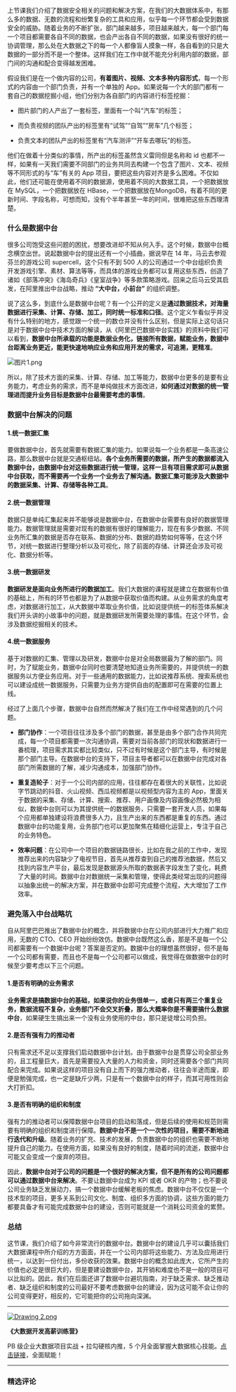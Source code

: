 <p data-nodeid="633" class="">上节课我们介绍了数据安全相关的问题和解决方案，在我们的大数据体系中，有那么多的数据、无数的流程和纷繁复杂的工具和应用，似乎每一个环节都会受到数据安全的威胁。随着业务的不断扩张，部门越来越多，项目越来越大，每一个部门每一个项目都需要各自不同的数据，也会产出各自不同的数据，如果没有很好的统一协调管理，那么处在大数据之下的每一个人都像盲人摸象一样，各自看到的只是大数据的一部分而不是一个整体。这样我们在工作中就不能充分利用内部的数据，部门间的沟通和配合变得越发困难。</p>
<p data-nodeid="634">假设我们是在一个做内容的公司，<strong data-nodeid="686">有着图片、视频、文本多种内容形式</strong>，每一个形式的内容由一个部门负责，并有一个单独的 App。如果说每一个大的部门都有一套自己的数据挖掘小组，他们分别为各自部门的内容进行标签挖掘：</p>
<ul data-nodeid="635">
<li data-nodeid="636">
<p data-nodeid="637">图片部门的人产出了一套标签，里面有一个叫“汽车”的标签；</p>
</li>
<li data-nodeid="638">
<p data-nodeid="639">而负责视频的团队产出的标签里有“试驾”“自驾”“房车”几个标签；</p>
</li>
<li data-nodeid="640">
<p data-nodeid="641">负责文本的团队产出的标签里有“汽车测评”“开车去哪玩”的标签。</p>
</li>
</ul>
<p data-nodeid="642">他们在做着十分类似的事情，所产出的标签虽然含义雷同但是名称和 id 也都不一样，如果有一天我们需要不同部门的业务共同去构建一个包含了图片、文本、视频等不同形式的与“车”有关的 App 项目，要把这些内容对齐是多么困难。不仅如此，他们还可能在使用着不同的数据源，使用着不同的大数据工具，一个把数据放在 MySQL，一个把数据放在 HBase，一个把数据放在MongoDB，有着不同的更新时间、字段名称，可想而知，没有个半年甚至一年的时间，很难把这些东西理清楚。</p>
<h3 data-nodeid="643">什么是数据中台</h3>
<p data-nodeid="644">很多公司饱受这些问题的困扰，想要改进却不知从何入手。这个时候，数据中台概念横空出世。说起数据中台的提出还有一个小插曲，据说早在 14 年，马云去参观芬兰的游戏公司 supercell，这个只有不到 500 人的公司通过一个中台组织负责开发游戏引擎、素材、算法等等，而具体的游戏业务都可以复用这些东西，创造了诸如《部落冲突》《海岛奇兵》《皇室战争》等多款策略游戏。回来之后马云受其启发，在阿里推出中台战略，推动 <strong data-nodeid="697">“大中台，小前台”</strong> 的组织调整。</p>
<p data-nodeid="645">说了这么多，到底什么是数据中台呢？有一个公开的定义是<strong data-nodeid="707">通过数据技术，对海量数据进行采集、计算、存储、加工，同时统一标准和口径</strong>。这个定义乍看似乎并没有什么特别的地方，感觉跟一个统一的数仓并没有什么区别，但是实际上这句话只是对于数据中台中技术方面的解读，从《阿里巴巴数据中台实践》的资料中我们可以看到，<strong data-nodeid="708">数据中台所承载的功能是数据业务化，链接所有数据，赋能业务，数据中台距离业务更近，能更快速地响应业务和应用开发的需求，可追溯，更精准</strong>。</p>
<p data-nodeid="791" class="te-preview-highlight"><img src="https://s0.lgstatic.com/i/image6/M00/37/49/CioPOWB2mMaAN3P_ABJNGsu27_o036.png" alt="图片1.png" data-nodeid="794"></p>

<p data-nodeid="647">所以，除了技术方面的采集、计算、存储、加工等能力，数据中台更多的是要有业务能力，考虑业务的需求，而不是单纯做技术方面改进，<strong data-nodeid="717">如何通过对数据的统一管理进而提升业务目标是数据中台最需要考虑的事情</strong>。</p>
<h3 data-nodeid="648">数据中台解决的问题</h3>
<h4 data-nodeid="649">1.统一数据汇集</h4>
<p data-nodeid="650">要做数据中台，首先就需要有数据汇集的能力。如果说每一个业务都是一条高速公路，那么数据中台就是交通枢纽站。<strong data-nodeid="725">各个业务所需要的数据，所产生的数据都流入数据中台，由数据中台对这些数据进行统一管理，这样一旦有项目需求即可从数据中台获取，而不需要再一个业务一个业务去了解沟通。数据汇集可能涉及大数据中的数据采集、计算、存储等各种工具</strong>。</p>
<h4 data-nodeid="651">2.统一数据管理</h4>
<p data-nodeid="652">数据只是单纯汇集起来并不能够说是数据中台，在数据中台需要有良好的数据管理能力。数据管理就是需要对现有的数据有很好的理解能力，现在有多少数据、不同业务所汇集的数据是否存在联系、数据的分布、数据的趋势如何等等，在这个环节，对统一数据进行整理分析以及可视化，除了前面的存储、计算还会涉及可视化、数据分析等。</p>
<h4 data-nodeid="653">3.统一数据研发</h4>
<p data-nodeid="654"><strong data-nodeid="733">数据研发是面向业务所进行的数据加工</strong>。我们大数据的课程就是建立在数据有价值的基础上，所有的环节也都是为了从数据中获取价值而构建。从业务需求的角度考虑，对数据进行加工，从大数据中萃取业务价值，比如说提供统一的标签体系解决我们开头讲的小故事中的问题，就是数据研发所需要处理的事情。在这个环节，会涉及数据挖掘相关的技术。</p>
<h4 data-nodeid="655">4.统一数据服务</h4>
<p data-nodeid="656">基于对数据的汇集、管理以及研发，数据中台是对全局数据最为了解的部门。同时，为了赋能业务，数据中台同时也要清楚地知道业务所需要的，并提供统一的数据服务以方便业务应用。对于一些通用的数据能力，比如说推荐系统、搜索系统也可以建设成统一数据服务，只需要为业务方提供自由的配置即可在需要的位置上线。</p>
<p data-nodeid="657">经过了上面几个步骤，数据中台自然而然解决了我们在工作中经常遇到的几个问题。</p>
<ul data-nodeid="658">
<li data-nodeid="659">
<p data-nodeid="660"><strong data-nodeid="741">部门协作</strong>：一个项目往往涉及多个部门的数据，甚至是由多个部门合作共同完成，每一个项目都需要一次沟通协调，需要对当前各部门的现状和数据进行一番梳理，项目需求其实都比较类似，只不过有时候是这个部门主导，有时候是那个部门主导。在数据中台的支持下，项目主导者都可以在数据中台完成对各部门所需数据的了解，减少沟通成本，加强部门协作。</p>
</li>
<li data-nodeid="661">
<p data-nodeid="662"><strong data-nodeid="746">重复造轮子</strong>：对于一个公司内部的应用，往往都存在着很大的关联性，比如说字节跳动的抖音、火山视频、西瓜视频都是以视频型内容为主的 App，里面关于数据的采集、存储、计算、搜索、推荐、用户画像及内容画像必然极为相似，数据中台则可以为其提供统一的数据服务，只需要一套开发人员，如果每个应用都单独建设将浪费很多人力，且生产出来的东西都是重复的东西。通过数据中台的功能复用，业务部门也可以更加聚焦在精细化运营上，专注于自己的业务特色。</p>
</li>
<li data-nodeid="663">
<p data-nodeid="664"><strong data-nodeid="751">效率问题</strong>：在公司中一个项目的数据链路很长，比如在我之前的工作中，发现推荐出来的内容缺少了电视节目，首先从推荐查到自己的推荐池数据，然后又找到内容生产平台，最后发现是数据源头所取的数据表字段发生了变化，耗费了大量的时间。数据中台对数据统一采集和管理，使得此类经常出现的问题得以抽象出统一的解决方案，并在数据中台即可完成整个流程，大大增加了工作效率。</p>
</li>
</ul>
<h3 data-nodeid="665">避免落入中台战略坑</h3>
<p data-nodeid="666">自从阿里巴巴推出了数据中台的概念，并将数据中台在公司内部进行大力推广和应用，无数的 CTO、CEO 开始纷纷效仿。数据中台既然这么香，那是不是每一个公司都需要有一个数据中台呢？答案是否定的。数据中台的理想虽然很好，但不是每一个公司都有需要，而且也不是每一个公司都可以做成，我觉得在做数据中台的时候至少要考虑以下三个问题。</p>
<h4 data-nodeid="667">1.是否有明确的业务需求</h4>
<p data-nodeid="668"><strong data-nodeid="759">业务需求是搞数据中台的基础，如果说你的业务很单一，或者只有两三个重复业务，数据流程不复杂，业务部门不会交叉折叠，那么大概率你是不需要搞什么数据中台</strong>，如果硬生生搞出来一个没有业务使用的中台，那只是徒增公司负担。</p>
<h4 data-nodeid="669">2.是否有强有力的推动者</h4>
<p data-nodeid="670">只有需求还不足以支撑我们启动数据中台计划。由于数据中台是贯穿公司全部业务的，且工程量巨大，首先是需要投入大量的人力和资金，同时还需要各个部门共同配合来完成。如果说这样的项目没有自上而下的强力推动者，往往会半途而废，即便是勉强完成，也一定是缺斤少两，只是有一个数据中台的样子，而其可用性则会大打折扣。</p>
<h4 data-nodeid="671">3.是否有明确的组织和制度</h4>
<p data-nodeid="672">强有力的推动者可以保障数据中台项目的启动和落成，但是后续的使用和规范则需要有明确的组织和制度进行保障。<strong data-nodeid="768">数据中台不是一个一次性的项目，需要不断地进行迭代和升级</strong>。随着业务的扩充、技术的发展，负责数据中台的组织也需要不断地提升自己的能力。在使用方面，如果没有良好的制度，随着时间的流逝，数据中台可能又会变成一个废弃的项目。</p>
<p data-nodeid="673">因此，<strong data-nodeid="774">数据中台对于公司的问题是一个很好的解决方案，但不是所有的公司问题都可以通过数据中台来解决</strong>。不要让数据中台成为 KPI 或者 OKR 的产物；也不要说公司业务缺乏发展动力，搞一个数据中台缓解老板的焦虑。数据中台不仅仅是一个技术型的项目，更多关系到公司文化、制度、组织多方面的协调，这些方面的能力都要具备才有可能完成数据中台的建设，否则可能就是一个消耗公司资金的累赘。</p>
<h3 data-nodeid="674">总结</h3>
<p data-nodeid="675">这节课，我们介绍了如今非常流行的数据中台。数据中台的建设几乎可以囊括我们大数据课程中所介绍的方方面面，并在一个公司内部将这些能力、方法及应用进行统一，以达到一份付出，多份收获的效果。数据中台的概念如此庞大，它所产生的价值也必定是很巨大的，但是要建设数据中台，其开销和难度也不是一般的项目可以比拟的。因此，我们在后面还讲了数据中台避坑指南，对于缺乏需求、缺乏推动者、缺乏组织和制度的公司最好不要考虑数据中台的建设，因为这可能不会让你的公司变得更好，相反的，它可能把你的公司拖向深渊。</p>
<hr data-nodeid="676">
<p data-nodeid="677"><a href="https://shenceyun.lagou.com/r/rJs" data-nodeid="781"><img src="https://s0.lgstatic.com/i/image6/M00/00/6D/Cgp9HWAaHaOAI85HAAUCrlmIuEw966.png" alt="Drawing 2.png" data-nodeid="780"></a></p>
<p data-nodeid="678"><strong data-nodeid="785">《大数据开发高薪训练营》</strong></p>
<p data-nodeid="679" class="">PB 级企业大数据项目实战 + 拉勾硬核内推，5 个月全面掌握大数据核心技能。<a href="https://shenceyun.lagou.com/r/rJs" data-nodeid="789">点击链接</a>，全面赋能！</p>

---

### 精选评论


